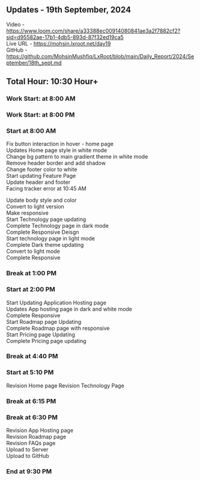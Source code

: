 <h2>Updates - 19th September, 2024</h2>

Video - https://www.loom.com/share/a33388ec00914080841ae3a2f7882cf2?sid=d95582ae-17b1-4db5-893d-87f32ed19ca5</br>
Live URL - https://mohsin.lxroot.net/day19</br>
GitHub - https://github.com/MohsinMushfiq/LxRoot/blob/main/Daily_Report/2024/September/18th_sept.md

<h2>Total Hour: 10:30 Hour+</h2>
<h3>Work Start: at 8:00 AM</h3>
<h3>Work Start: at 8:00 PM</h3>


<h3>Start at 8:00 AM</h3>
Fix button interaction in hover - home page </br>
Updates Home page style in white mode </br>
Change bg pattern to main gradient theme in white mode </br>
Remove header border and add shadow </br>
Change footer color to white </br> 
Start updating Feature Page </br> 
Update header and footer </br>
Facing tracker error at 10:45 AM </br>

Update body style and color </br>
Convert to light version </br>
Make responsive </br>
Start Technology page updating </br>
Complete Technology page in dark mode </br>
Complete Responsive Deisgn </br>
Start technology page in light mode </br>
Complete Dark theme updating </br>
Convert to light mode </br>
Complete Responsive



<h3>Break at 1:00 PM</h3>


<h3>Start at 2:00 PM</h3>
Start Updating Application Hosting page </br>
Updates App hosting page in dark and white mode </br>
Complete Responsive </br>
Start Roadmap page Updating </br>
Complete Roadmap page with responsive </br>
Start Pricing page Updating </br>
Complete Pricing page updating


<h3>Break at 4:40 PM</h3>


<h3>Start at 5:10 PM</h3>
Revision Home page
Revision Technology Page


<h3>Break at 6:15 PM</h3>


<h3>Break at 6:30 PM</h3> 
Revision App Hosting page </br>
Revision Roadmap page </br>
Revision FAQs page </br>
Upload to Server </br>
Upload to GitHub


<h3>End at 9:30 PM</h3>

